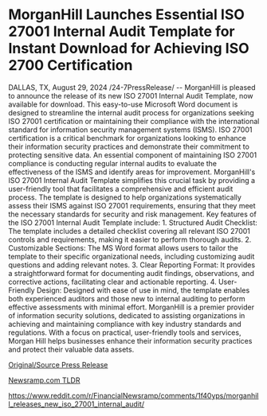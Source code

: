 # MorganHill Launches Essential ISO 27001 Internal Audit Template for Instant Download for Achieving ISO 2700 Certification

DALLAS, TX, August 29, 2024 /24-7PressRelease/ -- MorganHill is pleased to announce the release of its new ISO 27001 Internal Audit Template, now available for download. This easy-to-use Microsoft Word document is designed to streamline the internal audit process for organizations seeking ISO 27001 certification or maintaining their compliance with the international standard for information security management systems (ISMS).  ISO 27001 certification is a critical benchmark for organizations looking to enhance their information security practices and demonstrate their commitment to protecting sensitive data. An essential component of maintaining ISO 27001 compliance is conducting regular internal audits to evaluate the effectiveness of the ISMS and identify areas for improvement.  MorganHill's ISO 27001 Internal Audit Template simplifies this crucial task by providing a user-friendly tool that facilitates a comprehensive and efficient audit process. The template is designed to help organizations systematically assess their ISMS against ISO 27001 requirements, ensuring that they meet the necessary standards for security and risk management.  Key features of the ISO 27001 Internal Audit Template include:  1. Structured Audit Checklist: The template includes a detailed checklist covering all relevant ISO 27001 controls and requirements, making it easier to perform thorough audits. 2. Customizable Sections: The MS Word format allows users to tailor the template to their specific organizational needs, including customizing audit questions and adding relevant notes. 3. Clear Reporting Format: It provides a straightforward format for documenting audit findings, observations, and corrective actions, facilitating clear and actionable reporting. 4. User-Friendly Design: Designed with ease of use in mind, the template enables both experienced auditors and those new to internal auditing to perform effective assessments with minimal effort.  MorganHill is a premier provider of information security solutions, dedicated to assisting organizations in achieving and maintaining compliance with key industry standards and regulations. With a focus on practical, user-friendly tools and services, Morgan Hill helps businesses enhance their information security practices and protect their valuable data assets. 

[Original/Source Press Release](https://www.24-7pressrelease.com/press-release/513879/morganhill-launches-essential-iso-27001-internal-audit-template-for-instant-download-for-achieving-iso-2700-certification)
                    

[Newsramp.com TLDR](None) 

https://www.reddit.com/r/FinancialNewsramp/comments/1f40yps/morganhill_releases_new_iso_27001_internal_audit/